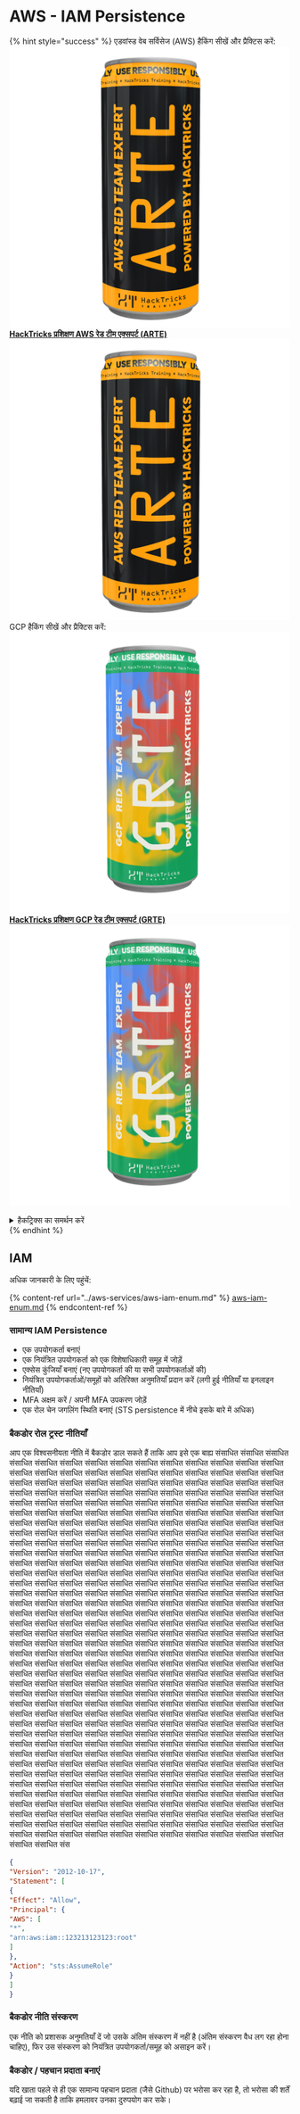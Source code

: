 # AWS - IAM Persistence

{% hint style="success" %}
एडवांस्ड वेब सर्विसेज (AWS) हैकिंग सीखें और प्रैक्टिस करें:<img src="/.gitbook/assets/image.png" alt="" data-size="line">[**HackTricks प्रशिक्षण AWS रेड टीम एक्सपर्ट (ARTE)**](https://training.hacktricks.xyz/courses/arte)<img src="/.gitbook/assets/image.png" alt="" data-size="line">\
GCP हैकिंग सीखें और प्रैक्टिस करें: <img src="/.gitbook/assets/image (2).png" alt="" data-size="line">[**HackTricks प्रशिक्षण GCP रेड टीम एक्सपर्ट (GRTE)**<img src="/.gitbook/assets/image (2).png" alt="" data-size="line">](https://training.hacktricks.xyz/courses/grte)

<details>

<summary>हैकट्रिक्स का समर्थन करें</summary>

* [**सब्सक्रिप्शन प्लान**](https://github.com/sponsors/carlospolop) की जाँच करें!
* 💬 [**डिस्कॉर्ड समूह**](https://discord.gg/hRep4RUj7f) या [**टेलीग्राम समूह**](https://t.me/peass) में शामिल हों या हमें **ट्विटर** 🐦 [**@hacktricks\_live**](https://twitter.com/hacktricks\_live)** पर फॉलो** करें।
* [**HackTricks**](https://github.com/carlospolop/hacktricks) और [**HackTricks Cloud**](https://github.com/carlospolop/hacktricks-cloud) github रेपो में PR जमा करके हैकिंग ट्रिक्स साझा करें।

</details>
{% endhint %}

## IAM

अधिक जानकारी के लिए पहुंचें:

{% content-ref url="../aws-services/aws-iam-enum.md" %}
[aws-iam-enum.md](../aws-services/aws-iam-enum.md)
{% endcontent-ref %}

### सामान्य IAM Persistence

* एक उपयोगकर्ता बनाएं
* एक नियंत्रित उपयोगकर्ता को एक विशेषाधिकारी समूह में जोड़ें
* एक्सेस कुंजियाँ बनाएं (नए उपयोगकर्ता की या सभी उपयोगकर्ताओं की)
* नियंत्रित उपयोगकर्ताओं/समूहों को अतिरिक्त अनुमतियाँ प्रदान करें (लगी हुई नीतियाँ या इनलाइन नीतियाँ)
* MFA अक्षम करें / अपनी MFA उपकरण जोड़ें
* एक रोल चेन जगलिंग स्थिति बनाएं (STS persistence में नीचे इसके बारे में अधिक)

### बैकडोर रोल ट्रस्ट नीतियाँ

आप एक विश्वसनीयता नीति में बैकडोर डाल सकते हैं ताकि आप इसे एक बाह्य संसाधित संसाधित संसाधित संसाधित संसाधित संसाधित संसाधित संसाधित संसाधित संसाधित संसाधित संसाधित संसाधित संसाधित संसाधित संसाधित संसाधित संसाधित संसाधित संसाधित संसाधित संसाधित संसाधित संसाधित संसाधित संसाधित संसाधित संसाधित संसाधित संसाधित संसाधित संसाधित संसाधित संसाधित संसाधित संसाधित संसाधित संसाधित संसाधित संसाधित संसाधित संसाधित संसाधित संसाधित संसाधित संसाधित संसाधित संसाधित संसाधित संसाधित संसाधित संसाधित संसाधित संसाधित संसाधित संसाधित संसाधित संसाधित संसाधित संसाधित संसाधित संसाधित संसाधित संसाधित संसाधित संसाधित संसाधित संसाधित संसाधित संसाधित संसाधित संसाधित संसाधित संसाधित संसाधित संसाधित संसाधित संसाधित संसाधित संसाधित संसाधित संसाधित संसाधित संसाधित संसाधित संसाधित संसाधित संसाधित संसाधित संसाधित संसाधित संसाधित संसाधित संसाधित संसाधित संसाधित संसाधित संसाधित संसाधित संसाधित संसाधित संसाधित संसाधित संसाधित संसाधित संसाधित संसाधित संसाधित संसाधित संसाधित संसाधित संसाधित संसाधित संसाधित संसाधित संसाधित संसाधित संसाधित संसाधित संसाधित संसाधित संसाधित संसाधित संसाधित संसाधित संसाधित संसाधित संसाधित संसाधित संसाधित संसाधित संसाधित संसाधित संसाधित संसाधित संसाधित संसाधित संसाधित संसाधित संसाधित संसाधित संसाधित संसाधित संसाधित संसाधित संसाधित संसाधित संसाधित संसाधित संसाधित संसाधित संसाधित संसाधित संसाधित संसाधित संसाधित संसाधित संसाधित संसाधित संसाधित संसाधित संसाधित संसाधित संसाधित संसाधित संसाधित संसाधित संसाधित संसाधित संसाधित संसाधित संसाधित संसाधित संसाधित संसाधित संसाधित संसाधित संसाधित संसाधित संसाधित संसाधित संसाधित संसाधित संसाधित संसाधित संसाधित संसाधित संसाधित संसाधित संसाधित संसाधित संसाधित संसाधित संसाधित संसाधित संसाधित संसाधित संसाधित संसाधित संसाधित संसाधित संसाधित संसाधित संसाधित संसाधित संसाधित संसाधित संसाधित संसाधित संसाधित संसाधित संसाधित संसाधित संसाधित संसाधित संसाधित संसाधित संसाधित संसाधित संसाधित संसाधित संसाधित संसाधित संसाधित संसाधित संसाधित संसाधित संसाधित संसाधित संसाधित संसाधित संसाधित संसाधित संसाधित संसाधित संसाधित संसाधित संसाधित संसाधित संसाधित संसाधित संसाधित संसाधित संसाधित संसाधित संसाधित संसाधित संसाधित संसाधित संसाधित संसाधित संसाधित संसाधित संसाधित संसाधित संसाधित संसाधित संसाधित संसाधित संसाधित संसाधित संसाधित संसाधित संसाधित संसाधित संसाधित संसाधित संसाधित संसाधित संसाधित संसाधित संसाधित संसाधित संसाधित संसाधित संसाधित संसाधित संसाधित संसाधित संसाधित संसाधित संसाधित संसाधित संसाधित संसाधित संसाधित संसाधित संसाधित संसाधित संसाधित संसाधित संसाधित संसाधित संसाधित संसाधित संसाधित संसाधित संसाधित संसाधित संसाधित संसाधित संसाधित संसाधित संसाधित संसाधित संसाधित संसाधित संसाधित संसाधित संसाधित संसाधित संसाधित संसाधित संसाधित संसाधित संसाधित संसाधित संसाधित संसाधित संसाधित संसाधित संसाधित संसाधित संसाधित संसाधित संसाधित संसाधित संसाधित संसाधित संसाधित संसाधित संसाधित संसाधित संसाधित संसाधित संसाधित संसाधित संसाधित संसाधित संसाधित संसाधित संसाधित संसाधित संसाधित संसाधित संसाधित संसाधित संसाधित संसाधित संसाधित संसाधित संसाधित संसाधित संसाधित संसाधित संसाधित संसाधित संसाधित संसाधित संसाधित संसाधित संसाधित संसाधित संसाधित संसाधित संसाधित संसाधित संसाधित संसाधित संसाधित संसाधित संसाधित संसाधित संसाधित संसाधित संसाधित संसाधित संसाधित संसाधित संसाधित संसाधित संसाधित संसाधित संसाधित संसाधित संसाधित संसाधित संसाधित संसाधित संसाधित संसाधित संसाधित संसाधित संसाधित संसाधित संसाधित संसाधित संसाधित संसाधित संसाधित संसाधित संसाधित संसाधित संसाधित संसाधित संसाधित संसाधित संसाधित संसाधित संसाधित संसाधित संसाधित संसाधित संसाधित संसाधित संसाधित संसाधित संसाधित संसाधित संसाधित संसाधित संसाधित संसाधित संस
```json
{
"Version": "2012-10-17",
"Statement": [
{
"Effect": "Allow",
"Principal": {
"AWS": [
"*",
"arn:aws:iam::123213123123:root"
]
},
"Action": "sts:AssumeRole"
}
]
}
```
### बैकडोर नीति संस्करण

एक नीति को प्रशासक अनुमतियाँ दें जो उसके अंतिम संस्करण में नहीं है (अंतिम संस्करण वैध लग रहा होना चाहिए), फिर उस संस्करण को नियंत्रित उपयोगकर्ता/समूह को असाइन करें।

### बैकडोर / पहचान प्रदाता बनाएं

यदि खाता पहले से ही एक सामान्य पहचान प्रदाता (जैसे Github) पर भरोसा कर रहा है, तो भरोसा की शर्तें बढ़ाई जा सकती है ताकि हमलावर उनका दुरुपयोग कर सके।
